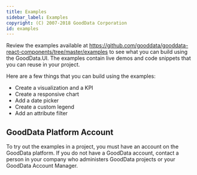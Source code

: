 ```yaml
---
title: Examples
sidebar_label: Examples
copyright: (C) 2007-2018 GoodData Corporation
id: examples
---
```


Review the examples available at https://github.com/gooddata/gooddata-react-components/tree/master/examples to see what you can build using the GoodData.UI.
The examples contain live demos and code snippets that you can reuse in your project.

Here are a few things that you can build using the examples:
* Create a visualization and a KPI
* Create a responsive chart
* Add a date picker
* Create a custom legend
* Add an attribute filter

## GoodData Platform Account

To try out the examples in a project, you must have an account on the GoodData platform. If you do not have a GoodData account, contact a person in your company who administers GoodData projects or your GoodData Account Manager.
